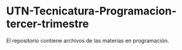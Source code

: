 # UTN-Tecnicatura-Programacion-tercer-trimestre
El repositorio contiene archivos de las materias en programación.
